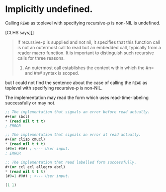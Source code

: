 # Implicitly undefined.
Calling `READ` as toplevel with specifying recursive-p is non-NIL is undefined.

[CLHS says][]

>  If recursive-p is supplied and not nil, it specifies that this function call is not an outermost call to read but an embedded call, typically from a reader macro function. It is important to distinguish such recursive calls for three reasons.
> 
> 1. An outermost call establishes the context within which the #n= and #n# syntax is scoped.

but I could not find the sentence about the case of calling the `READ` as toplevel with specifying recursive-p is non-NIL.

The implementation may read the form which uses read-time-labeling successfully or may not.

```lisp
;; The implementation that signals an error before read actually.
#+(or sbcl)
* (read nil t t t)
; ERROR

;; The implementation that signals an error at read actually.
#+(or clisp cmucl)
* (read nil t t t)
(#0=1 #0#) ; <--- User input.
; ERROR

;; The implementation that read labelled form successfully.
#+(or ccl ecl allegro abcl)
* (read nil t t t)
(#0=1 #0#) ; <--- User input.

(1 1)
```
